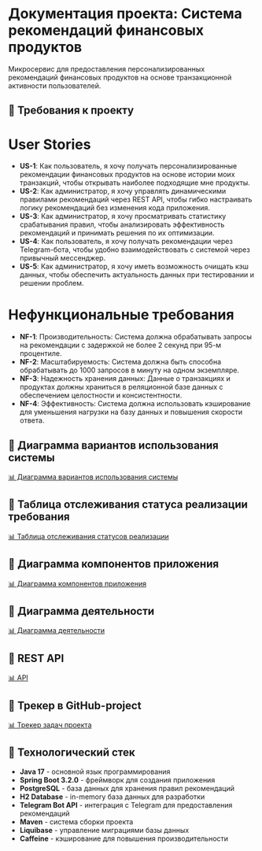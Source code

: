 # Документация проекта: Система рекомендаций финансовых продуктов

Микросервис для предоставления персонализированных рекомендаций финансовых продуктов на основе транзакционной активности
пользователей.

## 🚀 Требования к проекту

# User Stories

- **US-1**: Как пользователь, я хочу получать персонализированные рекомендации финансовых продуктов 
            на основе истории моих транзакций, чтобы открывать наиболее подходящие мне продукты.
- **US-2**: Как администратор, я хочу управлять динамическими правилами рекомендаций через REST API, 
            чтобы гибко настраивать логику рекомендаций без изменения кода приложения.
- **US-3**: Как администратор, я хочу просматривать статистику срабатывания правил, 
            чтобы анализировать эффективность рекомендаций и принимать решения по их оптимизации.
- **US-4**: Как пользователь, я хочу получать рекомендации через Telegram-бота, 
            чтобы удобно взаимодействовать с системой через привычный мессенджер.
- **US-5**: Как администратор, я хочу иметь возможность очищать кэш данных, 
            чтобы обеспечить актуальность данных при тестировании и решении проблем.

# Нефункциональные требования

- **NF-1**: Производительность: Система должна обрабатывать запросы на рекомендации с задержкой 
            не более 2 секунд при 95-м процентиле.
- **NF-2**: Масштабируемость: Система должна быть способна обрабатывать до 1000 запросов в минуту 
            на одном экземпляре.
- **NF-3**: Надежность хранения данных: Данные о транзакциях и продуктах должны храниться 
            в реляционной базе данных с обеспечением целостности и консистентности.
- **NF-4**: Эффективность: Система должна использовать кэширование для уменьшения нагрузки на базу 
            данных и повышения скорости ответа.

## 🚀 Диаграмма вариантов использования системы
[📊 Диаграмма вариантов использования системы](src/main/resources/docs/Диаграмма_вариантов_использования_системы.puml)

## 🚀 Таблица отслеживания статуса реализации требования
[📊 Таблица отслеживания статусов реализации](src/main/resources/docs/Таблица_отслеживания_статуса_реализации_требования.md)

## 🚀 Диаграмма компонентов приложения
[📊 Диаграмма компонентов приложения](src/main/resources/docs/диаграмма_компонентов.puml)

## 🚀 Диаграмма деятельности
[📊 Диаграмма деятельности](src/main/resources/docs/диаграмма_деятельности.puml)

## 🚀 REST API
[📊 API](src/main/resources/docs/api.md)

## 🚀 Трекер в GitHub-project
[📊 Трекер задач проекта](https://github.com/users/mkorovaynyy/projects/1/views/1)

## 🚀 Технологический стек
- **Java 17** - основной язык программирования
- **Spring Boot 3.2.0** - фреймворк для создания приложения
- **PostgreSQL** - база данных для хранения правил рекомендаций
- **H2 Database** - in-memory база данных для разработки
- **Telegram Bot API** - интеграция с Telegram для предоставления рекомендаций
- **Maven** - система сборки проекта
- **Liquibase** - управление миграциями базы данных
- **Caffeine** - кэширование для повышения производительности



